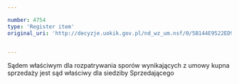 ```yaml
---

number: 4754
type: 'Register item'
original_uri: 'http://decyzje.uokik.gov.pl/nd_wz_um.nsf/0/5B144E9522ED9269C1257B79002BBA51?OpenDocument'


---
```


Sądem właściwym dla rozpatrywania sporów wynikających z umowy kupna sprzedaży jest sąd właściwy dla siedziby Sprzedającego
